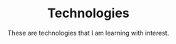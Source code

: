 ---
widget: featurette # As of v5.8-dev, 'featurette' is renamed 'features'
headless: true  # This file represents a page section.

# Put Your Section Options Here (title, background, etc.) ...
title: <br>Technologies
subtitle: These are technologies that I am learning with interest. <br><br>
weight: 30 # The position of section on page

# Showcase personal skills or business features.
# Add/remove as many `feature` blocks below as you like.
# For available icons, see: https://wowchemy.com/docs/page-builder/#icons
feature:
  - icon: node-js
    icon_pack: fab
    name: JS Framework
    description: JavaScript-based frameworks such as NodeJs, NextJS, NestJS <br><br>
  - icon: database
    icon_pack: fas
    name: DBMS
    description: RDBMS, NoSQL database <br><br>
  - icon: code
    icon_pack: fas
    name: OOP
    description: Object-oriented code <br><br>
  - icon: sitemap
    icon_pack: fas
    name: Architecture
    description: Efficient service design <br><br>
  - icon: right-left
    icon_pack: fas
    name: REST API
    description: REST principles and API design <br><br>
  - icon: infinity
    icon_pack: fas
    name: CI/CD
    description: Application deployment and automation <br><br>
---